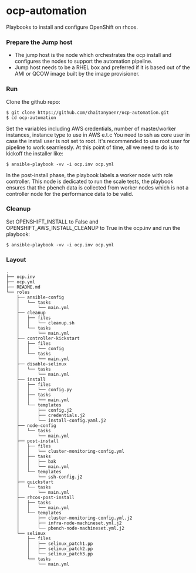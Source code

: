 # ocp-automation
Playbooks to install and configure OpenShift on rhcos.

### Prepare the Jump host
- The jump host is the node which orchestrates the ocp install and configures the nodes to support the automation pipeline.
- Jump host needs to be a RHEL box and preferred if it is based out of the AMI or QCOW image built by the image provisioner.

### Run
Clone the github repo:
```
$ git clone https://github.com/chaitanyaenr/ocp-automation.git
$ cd ocp-automation
```
Set the variables including AWS credentials, number of master/worker instances, instance type to use in AWS e.t.c
You need to ssh as core user in case the install user is not set to root. It's recommended to use root user for
pipeline to work seamlessly. At this point of time, all we need to do is to kickoff the installer like:
```
$ ansible-playbook -vv -i ocp.inv ocp.yml
```

In the post-install phase, the playbook labels a worker node with role controller. This node is dedicated to run the
scale tests, the playbook ensures that the pbench data is collected from worker nodes which is not a controller node
for the performance data to be valid.

### Cleanup
Set OPENSHIFT_INSTALL to False and OPENSHIFT_AWS_INSTALL_CLEANUP to True in the ocp.inv and run the playbook:
```
$ ansible-playbook -vv -i ocp.inv ocp.yml
```

### Layout
```
.
├── ocp.inv
├── ocp.yml
├── README.md
└── roles
    ├── ansible-config
    │   └── tasks
    │       └── main.yml
    ├── cleanup
    │   ├── files
    │   │   └── cleanup.sh
    │   └── tasks
    │       └── main.yml
    ├── controller-kickstart
    │   ├── files
    │   │   └── config
    │   └── tasks
    │       └── main.yml
    ├── disable-selinux
    │   └── tasks
    │       └── main.yml
    ├── install
    │   ├── files
    │   │   └── config.py
    │   ├── tasks
    │   │   └── main.yml
    │   └── templates
    │       ├── config.j2
    │       ├── credentials.j2
    │       └── install-config.yaml.j2
    ├── node-config
    │   └── tasks
    │       └── main.yml
    ├── post-install
    │   ├── files
    │   │   └── cluster-monitoring-config.yml
    │   ├── tasks
    │   │   ├── bak
    │   │   └── main.yml
    │   └── templates
    │       └── ssh-config.j2
    ├── quickstart
    │   └── tasks
    │       └── main.yml
    ├── rhcos-post-install
    │   ├── tasks
    │   │   └── main.yml
    │   └── templates
    │       ├── cluster-monitoring-config.yml.j2
    │       ├── infra-node-machineset.yml.j2
    │       └── pbench-node-machineset.yml.j2
    └── selinux
        ├── files
        │   ├── selinux_patch1.pp
        │   ├── selinux_patch2.pp
        │   └── selinux_patch3.pp
        └── tasks
            └── main.yml
```

